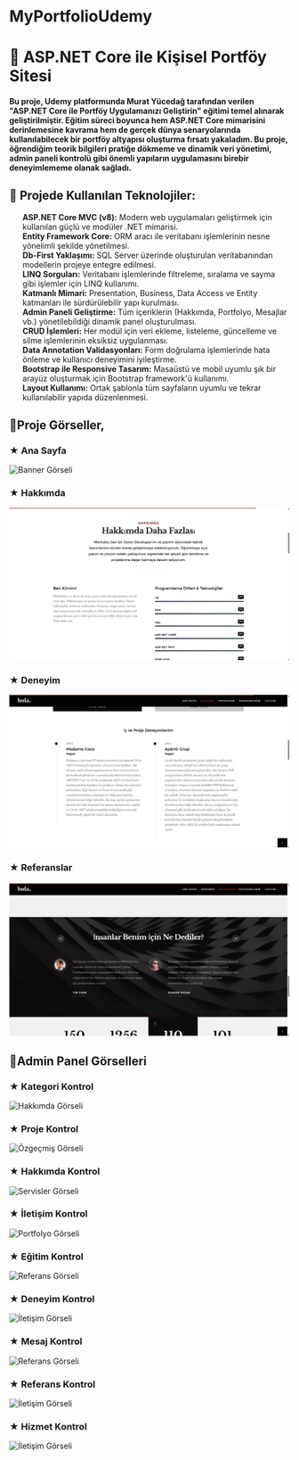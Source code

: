# MyPortfolioUdemy

<h1>🚀 ASP.NET Core ile Kişisel Portföy Sitesi</h1>
<h4><p>Bu proje, Udemy platformunda Murat Yücedağ tarafından verilen "ASP.NET Core ile Portföy Uygulamanızı Geliştirin" eğitimi temel alınarak geliştirilmiştir. Eğitim süreci boyunca hem ASP.NET Core mimarisini derinlemesine kavrama hem de gerçek dünya senaryolarında kullanılabilecek bir portföy altyapısı oluşturma fırsatı yakaladım. Bu proje, öğrendiğim teorik bilgileri pratiğe dökmeme ve dinamik veri yönetimi, admin paneli kontrolü gibi önemli yapıların uygulamasını birebir deneyimlememe olanak sağladı.</p></h4>

<h2>🤍 Projede Kullanılan Teknolojiler:</h2>
<ul style="list-style-type: none;">
  <li><strong>ASP.NET Core MVC (v8):</strong> Modern web uygulamaları geliştirmek için kullanılan güçlü ve modüler .NET mimarisi.</li>
  <li><strong>Entity Framework Core:</strong> ORM aracı ile veritabanı işlemlerinin nesne yönelimli şekilde yönetilmesi.</li>
  <li><strong>Db-First Yaklaşımı:</strong> SQL Server üzerinde oluşturulan veritabanından modellerin projeye entegre edilmesi.</li>
  <li><strong>LINQ Sorguları:</strong> Veritabanı işlemlerinde filtreleme, sıralama ve sayma gibi işlemler için LINQ kullanımı.</li>
  <li><strong>Katmanlı Mimari:</strong> Presentation, Business, Data Access ve Entity katmanları ile sürdürülebilir yapı kurulması.</li>
  <li><strong>Admin Paneli Geliştirme:</strong> Tüm içeriklerin (Hakkımda, Portfolyo, Mesajlar vb.) yönetilebildiği dinamik panel oluşturulması.</li>
  <li><strong>CRUD İşlemleri:</strong> Her modül için veri ekleme, listeleme, güncelleme ve silme işlemlerinin eksiksiz uygulanması.</li>
  <li><strong>Data Annotation Validasyonları:</strong> Form doğrulama işlemlerinde hata önleme ve kullanıcı deneyimini iyileştirme.</li>
  <li><strong>Bootstrap ile Responsive Tasarım:</strong> Masaüstü ve mobil uyumlu şık bir arayüz oluşturmak için Bootstrap framework'ü kullanımı.</li>
  <li><strong>Layout Kullanımı:</strong> Ortak şablonla tüm sayfaların uyumlu ve tekrar kullanılabilir yapıda düzenlenmesi.</li>
</ul>

<h2>🤍Proje Görseller,</h2>

<h3>★ Ana Sayfa</h3>
<img src="https://raw.githubusercontent.com/BelDinlemez/MyPortfolioUdemy/readmeImg/Banner.png" alt="Banner Görseli" />
<h3>★ Hakkımda</h3>
<img src="https://raw.githubusercontent.com/BelDinlemez/MyPortfolioUdemy/master/readmeImg/Skill.png" alt="Hakkımda Görseli" />
<h3>★ Deneyim</h3>
<img src="https://raw.githubusercontent.com/BelDinlemez/MyPortfolioUdemy/master/readmeImg/Experience.png" alt="Deneyim Görseli" />
<h3>★ Referanslar</h3>
<img src="https://raw.githubusercontent.com/BelDinlemez/MyPortfolioUdemy/master/readmeImg/Testimonial.png" alt="Referans Görseli" />

<h2>🤍Admin Panel Görselleri </h2>

<h3>★ Kategori Kontrol</h3>
<img src="https://raw.githubusercontent.com/BelDinlemez/MyPortfolioUdemy/master/readmeImg/admincategory.png" alt="Hakkımda Görseli" />
<h3>★ Proje Kontrol</h3>
<img src="https://raw.githubusercontent.com/BelDinlemez/MyPortfolioUdemy/master/readmeImg/adminproject.png" alt="Özgeçmiş Görseli" />
<h3>★ Hakkımda Kontrol</h3>
<img src="https://raw.githubusercontent.com/BelDinlemez/MyPortfolioUdemy/master/readmeImg/adminabout.png" alt="Servisler Görseli" />
<h3>★ İletişim Kontrol</h3>
<img src="https://raw.githubusercontent.com/BelDinlemez/MyPortfolioUdemy/master/readmeImg/admincontact.png" alt="Portfolyo Görseli" />
<h3>★ Eğitim Kontrol</h3>
<img src="https://raw.githubusercontent.com/BelDinlemez/MyPortfolioUdemy/master/readmeImg/adminedu.png" alt="Referans Görseli" />
<h3>★ Deneyim Kontrol</h3>
<img src="https://raw.githubusercontent.com/BelDinlemez/MyPortfolioUdemy/master/readmeImg/adminexp.png" alt="İletişim Görseli" />
<h3>★ Mesaj Kontrol</h3>
<img src="https://raw.githubusercontent.com/BelDinlemez/MyPortfolioUdemy/master/readmeImg/adminmessage.png" alt="Referans Görseli" />
<h3>★ Referans Kontrol</h3>
<img src="https://raw.githubusercontent.com/BelDinlemez/MyPortfolioUdemy/master/readmeImg/admintest.png" alt="İletişim Görseli" />
<h3>★ Hizmet Kontrol</h3>
<img src="https://raw.githubusercontent.com/BelDinlemez/MyPortfolioUdemy/master/readmeImg/adminservice.png" alt="İletişim Görseli" />





